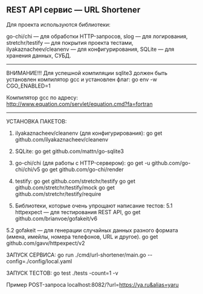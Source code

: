 REST API сервис — URL Shortener
-----------------------------------------------------------------------------------------
Для проекта используются библиотеки:

go-chi/chi              — для обработки HTTP-запросов,
slog                    — для логирования,
stretchr/testify        — для покрытия проекта тестами,
ilyakaznacheev/cleanenv — для конфигурирования,
SQLite                  — для хранения данных, СУБД.


-----------------------------------------------------------------------------------------
ВНИМАНИЕ!!!
Для успешной компиляции sqlite3 должен быть установлен компилятор gcc и установлен флаг:
go env -w CGO_ENABLED=1

Компилятор gcc по адресу:
http://www.equation.com/servlet/equation.cmd?fa=fortran


-----------------------------------------------------------------------------------------
УСТАНОВКА ПАКЕТОВ:
1. ilyakaznacheev/cleanenv (для конфигурирования):
go get github.com/ilyakaznacheev/cleanenv

2. SQLite:
go get github.com/mattn/go-sqlite3

3. go-chi/chi (для работы с HTTP-сервером):
go get -u github.com/go-chi/chi/v5
go get github.com/go-chi/render

4. testify:
go get github.com/stretchr/testify
go get github.com/stretchr/testify/mock
go get github.com/stretchr/testify/require

5. Библиотеки, которые очень упрощают написание тестов:
5.1 httpexpect — для тестирования REST API,
go get github.com/brianvoe/gofakeit/v6

5.2 gofakeit — для генерации случайных данных разного формата (имена, имейлы, номера телефонов, URL и другое).
go get github.com/gavv/httpexpect/v2

ЗАПУСК СЕРВИСА:
go run ./cmd/url-shortener/main.go --config=./config/local.yaml

ЗАПУСК ТЕСТОВ:
go test ./tests -count=1 -v

Пример POST-запроса
localhost:8082/?url=https://ya.ru&alias=yaru